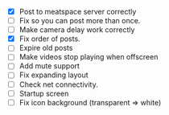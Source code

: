 - [x] Post to meatspace server correctly
- [ ] Fix so you can post more than once.
- [ ] Make camera delay work correctly
- [x] Fix order of posts.
- [ ] Expire old posts
- [ ] Make videos stop playing when offscreen
- [ ] Add mute support
- [ ] Fix expanding layout
- [ ] Check net connectivity.
- [ ] Startup screen
- [ ] Fix icon background (transparent => white)
